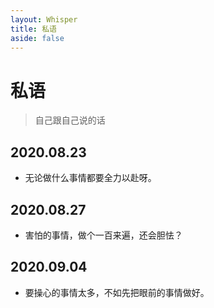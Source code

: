 ```yaml
---
layout: Whisper
title: 私语
aside: false
---
```


# 私语

> 自己跟自己说的话

## 2020.08.23

- 无论做什么事情都要全力以赴呀。

## 2020.08.27

- 害怕的事情，做个一百来遍，还会胆怯？

## 2020.09.04

- 要操心的事情太多，不如先把眼前的事情做好。
